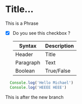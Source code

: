 # Title...

This is a Phrase

- [x] Do you see this checkbox ?

  | Syntax    | Description |
  | --------- | ----------- |
  | Header    | Title       |
  | Paragraph | Text        |
  | Boolean   | True/False  |

```Javascript
  Console.log('Hello Michael')
  Console.log('HEEEE HEEE')
```

This is after the new branch
